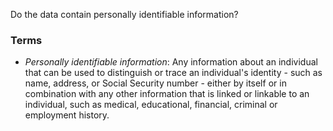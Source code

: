 Do the data contain personally identifiable information?

### Terms
* *Personally identifiable information*: Any information about an individual that can be used to distinguish or trace an individual's identity - such as name, address, or Social Security number - either by itself or in combination with any other information that is linked or linkable to an individual, such as medical, educational, financial, criminal or employment history.
